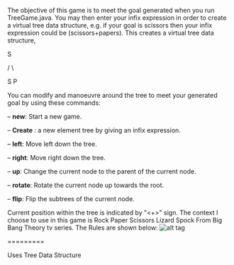 The objective of this game is to meet the goal generated when you run TreeGame.java.
You may then enter your infix expression in order to create a virtual tree data structure, e.g.
if your goal is scissors then your infix expression could be (scissors+papers). This creates a virtual tree data structure,
 
 S
 
   / \

S  P

You can modify and manoeuvre around the tree to meet your generated goal by using these commands:

– **new**: Start a new game.

– **Create** : a new element tree by giving an infix expression.

– **left**: Move left down the tree.

– **right**: Move right down the tree.

– **up**: Change the current node to the parent of the current node.

– **rotate**: Rotate the current node up towards the root.

– **flip**: Flip the subtrees of the current node.

Current position within the tree is indicated by "<+>" sign.
The context I choose to use in this game is Rock Paper Scissors Lizard Spock From Big Bang Theory tv series. The Rules are shown below:
![alt tag](http://www.genevacsd.org/webpages/bsenack/imageGallery/rpsls.jpg)

=========

Uses Tree Data Structure
